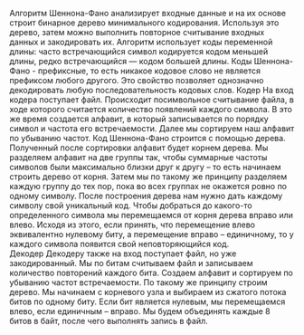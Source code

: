 Алгоритм Шеннона-Фано анализирует входные данные и на их основе строит бинарное дерево минимального кодирования. Используя это дерево, затем можно выполнить повторное считывание входных данных и закодировать их. Алгоритм использует коды переменной длины: часто встречающийся символ кодируется кодом меньшей длины, редко встречающийся — кодом большей длины. Коды Шеннона-Фано - префиксные, то есть никакое кодовое слово не является префиксом любого другого. Это свойство позволяет однозначно декодировать любую последовательность кодовых слов.
Кодер
На вход кодера поступает файл. Происходит посимвольное считывание файла, в ходе которого считается количество появлений каждого символа. В это же время создается алфавит, в который записывается по порядку символ и частота его встречаемости. Далее мы сортируем наш алфавит по убыванию частот. Код Шеннона-Фано строится с помощью дерева. Полученный после сортировки алфавит будет корнем дерева. Мы разделяем алфавит на две группы так, чтобы суммарные частоты символов были максимально близки друг к другу – то есть начинаем строить дерево от корня. Затем мы по такому же принципу разделяем каждую группу до тех пор, пока во всех группах не окажется ровно по одному символу. После построения дерева нам нужно дать каждому символу свой уникальный код. Чтобы добраться до какого-то определенного символа мы перемещаемся от корня дерева вправо или влево. Исходя из этого, если принять, что перемещение влево эквивалентно нулевому биту, а перемещение вправо – единичному, то у каждого символа появится свой неповторяющийся код.   
Декодер
Декодеру также на вход поступает файл, но уже закодированный. Мы по битам считываем файл и записываем количество повторений каждого бита. Создаем алфавит и сортируем по убыванию частот встречаемости. По такому же принципу строим дерево. Мы начинаем с корневого узла и выбираем из сжатого потока битов по одному биту. Если бит является нулевым, мы перемещаемся влево, если единичным – вправо. Мы будем объединять каждые 8 битов в байт, после чего выполнять запись в файл. 

